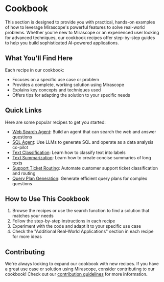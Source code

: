 # Cookbook

This section is designed to provide you with practical, hands-on examples of how to leverage Mirascope's powerful features to solve real-world problems. Whether you're new to Mirascope or an experienced user looking for advanced techniques, our cookbook recipes offer step-by-step guides to help you build sophisticated AI-powered applications.

## What You'll Find Here

Each recipe in our cookbook:

- Focuses on a specific use case or problem
- Provides a complete, working solution using Mirascope
- Explains key concepts and techniques used
- Offers tips for adapting the solution to your specific needs

## Quick Links

Here are some popular recipes to get you started:

- [Web Search Agent](./agents/web_search_agent.md): Build an agent that can search the web and answer questions
- [SQL Agent](./agents/sql_agent.md): Use LLMs to generate SQL and operate as a data analysis co-pilot
- [Text Classification](./text_classification.ipynb): Learn how to classify text into labels
- [Text Summarization](./text_summarization.md): Learn how to create concise summaries of long texts
- [Support Ticket Routing](./support_ticket_routing.md): Automate customer support ticket classification and routing
- [Query Plan Generation](./query_plan.md): Generate efficient query plans for complex questions

## How to Use This Cookbook

1. Browse the recipes or use the search function to find a solution that matches your needs
2. Follow the step-by-step instructions in each recipe
3. Experiment with the code and adapt it to your specific use case
4. Check the "Additional Real-World Applications" section in each recipe for more ideas

## Contributing

We're always looking to expand our cookbook with new recipes. If you have a great use case or solution using Mirascope, consider contributing to our cookbook! Check out our [contribution guidelines](../CONTRIBUTING.md) for more information.
